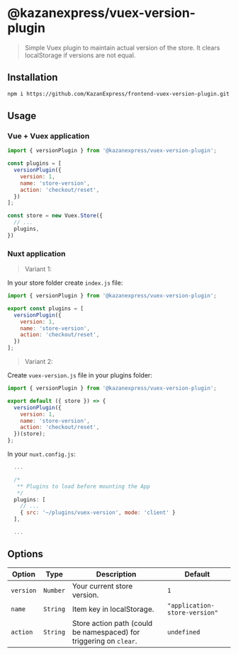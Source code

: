 # @kazanexpress/vuex-version-plugin

> Simple Vuex plugin to maintain actual version of the store. It clears localStorage if versions are not equal.

## Installation

```bash
npm i https://github.com/KazanExpress/frontend-vuex-version-plugin.git
```

## Usage

### Vue + Vuex application

```js
import { versionPlugin } from '@kazanexpress/vuex-version-plugin';

const plugins = [
  versionPlugin({
    version: 1,
    name: 'store-version',
    action: 'checkout/reset',
  })
];

const store = new Vuex.Store({
  // ...
  plugins,
})
```

### Nuxt application

> Variant 1:

In your store folder create `index.js` file:

```js
import { versionPlugin } from '@kazanexpress/vuex-version-plugin';

export const plugins = [
  versionPlugin({
    version: 1,
    name: 'store-version',
    action: 'checkout/reset',
  })
];
```

> Variant 2:

Create `vuex-version.js` file in your plugins folder:

```js
import { versionPlugin } from '@kazanexpress/vuex-version-plugin';

export default ({ store }) => {
  versionPlugin({
    version: 1,
    name: 'store-version',
    action: 'checkout/reset',
  })(store);
};
```

In your `nuxt.config.js`:

```js
  ...

  /*
   ** Plugins to load before mounting the App
   */
  plugins: [
    // ...
    { src: '~/plugins/vuex-version', mode: 'client' }
  ],

  ...
```

## Options

|Option | Type | Description | Default|
|-|-|-|-|
|`version` | `Number` | Your current store version. | `1` |
|`name` | `String` | Item key in localStorage. | `"application-store-version"` |
|`action` | `String` | Store action path (could be namespaced) for triggering on `clear`. | `undefined` |
